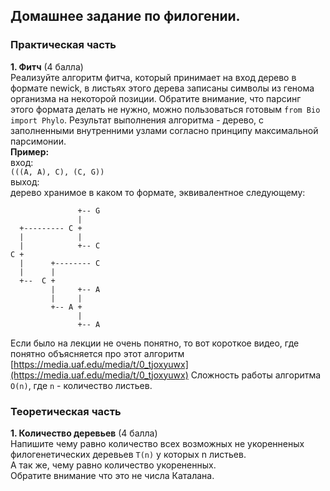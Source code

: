 ## Домашнее задание по филогении.
### Практическая часть
**1. Фитч** (4 балла)  
Реализуйте алгоритм фитча, который принимает на 
вход дерево в формате newick, в листьях этого дерева 
записаны символы из генома организма на некоторой 
позиции. Обратите внимание, что парсинг этого формата 
делать не нужно, можно пользоваться готовым 
``from Bio import Phylo``. 
Результат выполнения алгоритма - дерево, с 
заполненными внутренними узлами согласно принципу 
максимальной парсимонии.  
**Пример:**  
вход:  
```(((A, A), C), (C, G))```  
выход:  
дерево хранимое в каком то формате, 
эквивалентное следующему:
```
               +-- G
               |
  +--------- C +
  |            |
  |            +-- C
C +
  |      +-------- C 
  |      |
  +--  C +     
         |     +-- A
         |     |
         +-- A +
               |
               +-- A  
```
Если было на лекции не очень понятно, то вот короткое 
видео, где понятно объясняется про этот алгоритм 
[https://media.uaf.edu/media/t/0_tjoxyuwx](https://media.uaf.edu/media/t/0_tjoxyuwx)
Сложность работы алгоритма ``O(n)``, где ``n`` - 
количество листьев.

### Теоретическая часть
**1. Количество деревьев** (4 балла)  
Напишите чему равно количество всех возможных 
не укоренненых филогенетических деревьев 
``T(n)`` у которых n листьев.  
А так же, чему равно количество укорененных.  
Обратите внимание что это не числа Каталана.
